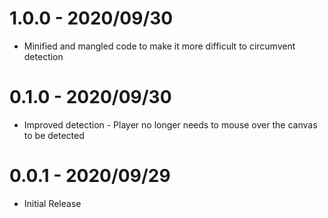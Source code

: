 # 1.0.0 - 2020/09/30

* Minified and mangled code to make it more difficult to circumvent detection

# 0.1.0 - 2020/09/30

* Improved detection - Player no longer needs to mouse over the canvas to be detected

# 0.0.1 - 2020/09/29

* Initial Release
